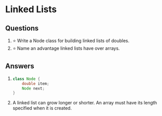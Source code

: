 # Linked Lists
## Questions
1. :star: Write a Node class for building linked lists of doubles.
1. :star: Name an advantage linked lists have over arrays.
## Answers
1.  ```java
    class Node {
        double item;
        Node next;
    }
    ```
1. A linked list can grow longer or shorter. An array must have its length specified when it is created.
